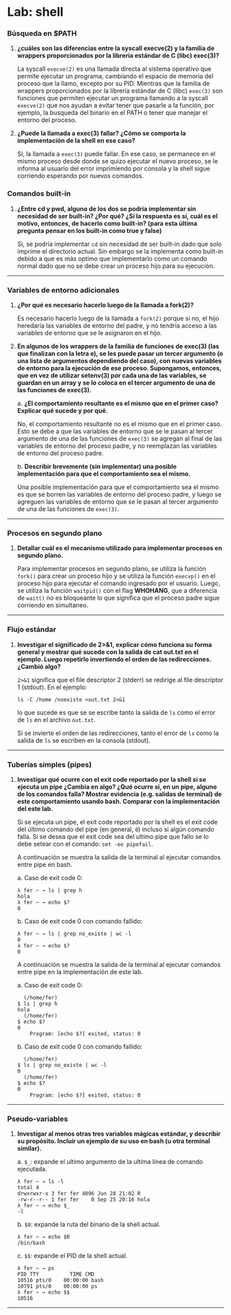 # Lab: shell

### Búsqueda en $PATH
1. **¿cuáles son las diferencias entre la syscall execve(2) y la familia de wrappers proporcionados por la librería estándar de C (libc) exec(3)?**
   
    La syscall `execve(2)` es una llamada directa al sistema operativo que permite ejecutar un programa, cambiando el espacio de memoria del proceso que la llamo, excepto por su PID. Mientras que la familia de wrappers proporcionados por la librería estándar de C (libc) `exec(3)` son funciones que permiten ejecutar un programa llamando a la syscall `execve(2)` que nos ayudan a evitar tener que pasarle a la función, por ejemplo, la busqueda del binario en el PATH o tener que manejar el entorno del proceso.

2. **¿Puede la llamada a exec(3) fallar? ¿Cómo se comporta la implementación de la shell en ese caso?**

    Sí, la llamada a `exec(3)` puede fallar. En ese caso, se permanece en el mismo proceso desde donde se quizo ejecutar el nuevo proceso, se le informa al usuario del error imprimiendo por consola y la shell sigue corriendo esperando por nuevos comandos.

### Comandos built-in
1. **¿Entre cd y pwd, alguno de los dos se podría implementar sin necesidad de ser built-in? ¿Por qué? ¿Si la respuesta es sí, cuál es el motivo, entonces, de hacerlo como built-in? (para esta última pregunta pensar en los built-in como true y false)**

    Sí, se podría implementar `cd` sin necesidad de ser built-in dado que solo imprime el directorio actual. Sin embargo se la implementa como built-in debido a que es más optimo que implementarlo como un comando normal dado que no se debe crear un proceso hijo para su ejecución.
---

### Variables de entorno adicionales
1. **¿Por qué es necesario hacerlo luego de la llamada a fork(2)?**

    Es necesario hacerlo luego de la llamada a `fork(2)` porque si no, el hijo heredaría las variables de entorno del padre, y no tendría acceso a las variables de entorno que se le asignaron en el hijo.

2. **En algunos de los wrappers de la familia de funciones de exec(3) (las que finalizan con la letra e), se les puede pasar un tercer argumento (o una lista de argumentos dependiendo del caso), con nuevas variables de entorno para la ejecución de ese proceso. Supongamos, entonces, que en vez de utilizar setenv(3) por cada una de las variables, se guardan en un array y se lo coloca en el tercer argumento de una de las funciones de exec(3).**

    a. **¿El comportamiento resultante es el mismo que en el primer caso? Explicar qué sucede y por qué.**

    No, el comportamiento resultante no es el mismo que en el primer caso. Esto se debe a que las variables de entorno que se le pasan al tercer argumento de una de las funciones de `exec(3)` se agregan al final de las variables de entorno del proceso padre, y no reemplazan las variables de entorno del proceso padre.

    b. **Describir brevemente (sin implementar) una posible implementación para que el comportamiento sea el mismo.**

    Una posible implementación para que el comportamiento sea el mismo es que se borren las variables de entorno del proceso padre, y luego se agreguen las variables de entorno que se le pasan al tercer argumento de una de las funciones de `exec(3)`.    
---

### Procesos en segundo plano
1.  **Detallar cuál es el mecanismo utilizado para implementar procesos en segundo plano.**

    Para implementar procesos en segundo plano, se utiliza la función `fork()` para crear un proceso hijo y se utiliza la función `execvp()` en el proceso hijo para ejecutar el comando ingresado por el usuario. Luego, se utiliza la función `waitpid()` con el flag **WHOHANG**, que a diferencia de `wait()` no es bloqueante lo que significa que el proceso padre sigue corriendo en simultaneo.
---

### Flujo estándar
1. **Investigar el significado de 2>&1, explicar cómo funciona su forma general y mostrar qué sucede con la salida de cat out.txt en el ejemplo. Luego repetirlo invertiendo el orden de las redirecciones. ¿Cambió algo?**

    `2>&1` significa que el file descriptor 2 (stderr) se redirige al file descriptor 1 (stdout). En el ejemplo:
    ```
    ls -C /home /noexiste >out.txt 2>&1
    ```
    lo que sucede es que se se escribe tanto la salida de `ls` como el error de `ls` en el archivo `out.txt`.
    
    Si se invierte el orden de las redirecciones, tanto el error de `ls` como la salida de `ls` se escriben en la consola (stdout).
---

### Tuberías simples (pipes)
1. **Investigar qué ocurre con el exit code reportado por la shell si se ejecuta un pipe ¿Cambia en algo? ¿Qué ocurre si, en un pipe, alguno de los comandos falla? Mostrar evidencia (e.g. salidas de terminal) de este comportamiento usando bash. Comparar con la implementación del este lab.**
   
    Si se ejecuta un pipe, el exit code reportado por la shell es el exit code del último comando del pipe (en general, `0`) incluso si algún comando falla. Si se desea que el exit code sea del ultimo pipe que fallo se lo debe setear con el comando: `set -eo pipefail`.
    
    A continuación se muestra la salida de la terminal al ejecutar comandos entre pipe en bash.
    
    a. Caso de exit code 0:
    ```
    λ fer ~ → ls | grep h
    hola
    λ fer ~ → echo $?
    0
    ```
    b. Caso de exit code 0 con comando fallido:
    ```
    λ fer ~ → ls | grep no_existe | wc -l
    0
    λ fer ~ → echo $?
    0
    ```

    A continuación se muestra la salida de la terminal al ejecutar comandos entre pipe en la implementación de este lab.
    
    a. Caso de exit code 0:
    ```
      (/home/fer) 
    $ ls | grep h
    hola
      (/home/fer) 
    $ echo $?
    0
        Program: [echo $?] exited, status: 0
    ```
    b. Caso de exit code 0 con comando fallido:
    ```
      (/home/fer) 
    $ ls | grep no_existe | wc -l
    0
      (/home/fer) 
    $ echo $?
    0
        Program: [echo $?] exited, status: 0
    ```
---

### Pseudo-variables
1. **Investigar al menos otras tres variables mágicas estándar, y describir su propósito. Incluir un ejemplo de su uso en bash (u otra terminal similar).**
   
    a. `$_`: expande el ultimo argumento de la ultima linea de comando ejecutada.
    ```
    λ fer ~ → ls -l
    total 4
    drwxrwxr-x 3 fer fer 4096 Jun 28 21:02 R
    -rw-r--r-- 1 fer fer    0 Sep 25 20:16 hola
    λ fer ~ → echo $_
    -l
    ```

    b. `$0`: expande la ruta del binario de la shell actual.
    ```
    λ fer ~ → echo $0
    /bin/bash
    ```

    c. `$$`: expande el PID de la shell actual.
    ```
    λ fer ~ → ps
    PID TTY          TIME CMD 
    10516 pts/0    00:00:00 bash
    10791 pts/0    00:00:00 ps  
    λ fer ~ → echo $$
    10516
    ```
---
